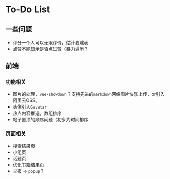 # To-Do List

## 一些问题

- 评分一个人可以无限评价，估计要建表
- 点赞不能显示是否点过赞（暴力遍历？

## 前端

### 功能相关

- 图片的处理，`vue-showdown`？支持先进的`markdown`网络图片快乐上传，or引入阿里云OSS。
- 头像引入`Gavatar`
- 热点内容推送，数组排序
- 帖子置顶的顺序问题（初步为时间排序

### 页面相关

- 搜索结果页
- 小组页
- 话题页
- 优化书籍结果页
- 举报 -> `popup`？